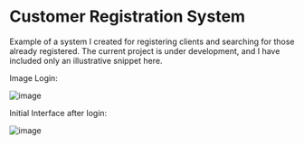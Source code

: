 # Customer Registration System

Example of a system I created for registering clients and searching for those already registered. The current project is under development, and I have included only an illustrative snippet here.

Image Login:

![image](https://github.com/user-attachments/assets/434a30f0-4f66-40a7-a84e-b59abc6ca03b)

Initial Interface after login:

![image](https://github.com/user-attachments/assets/37b4c57c-92be-463f-89ab-6026776bda57)

